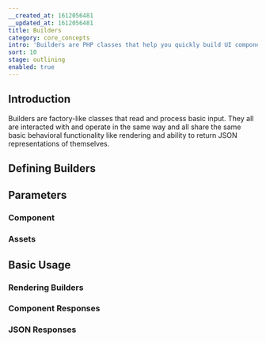 ```yaml
---
__created_at: 1612056481
__updated_at: 1612056481
title: Builders
category: core_concepts
intro: 'Builders are PHP classes that help you quickly build UI components to render or use in your API.'
sort: 10
stage: outlining
enabled: true
---
```

## Introduction

Builders are factory-like classes that read and process basic input. They all are interacted with and operate in the same way and all share the same basic behavioral functionality like rendering and ability to return JSON representations of themselves.

## Defining Builders
## Parameters
### Component
### Assets
## Basic Usage
### Rendering Builders
### Component Responses
### JSON Responses